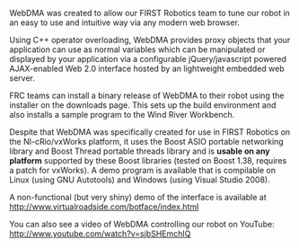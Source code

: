 WebDMA was created to allow our FIRST Robotics team to tune our robot in an easy to use and intuitive way via any modern web browser.

Using C++ operator overloading, WebDMA provides proxy objects that your application can use as normal variables which can be manipulated or displayed by your application via a configurable jQuery/javascript powered AJAX-enabled Web 2.0 interface hosted by an lightweight embedded web server.

FRC teams can install a binary release of WebDMA to their robot using the installer on the downloads page. This sets up the build environment and also installs a sample program to the Wind River Workbench.

Despite that WebDMA was specifically created for use in FIRST Robotics on the NI-cRio/vxWorks platform, it uses the Boost ASIO portable networking library and Boost Thread portable threads library and is **usable on any platform** supported by these Boost libraries (tested on Boost 1.38, requires a patch for vxWorks). A demo program is available that is compilable on Linux (using GNU Autotools) and Windows (using Visual Studio 2008).

A non-functional (but very shiny) demo of the interface is available at http://www.virtualroadside.com/botface/index.html

You can also see a video of WebDMA controlling our robot on YouTube: http://www.youtube.com/watch?v=sjbSHEmchIQ